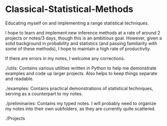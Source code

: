 # Classical-Statistical-Methods
Educating myself on and implementing a range statistical techniques. 

I hope to learn and implement new inference methods at a rate of around 2 projects or notes/3 days, though this is an ambitious goal. However, given a solid background in probability and statistics (and passing familiarity with some of these methods), I hope to maintain a high rate of productivity.

If there are errors in my notes, I welcome any corrections.

./utils: Contains various utilities written in Python to help me demonstrate examples and code up larger projects. Also helps to keep things separate and readable.

./examples: Contains practical demonstrations of statistical techniques, serving as a counterpart to my notes.

./preliminaries: Contains my typed notes. I will probably need to organize my notes into their own subfolders, as they are currently quite scattered.

./Projects
